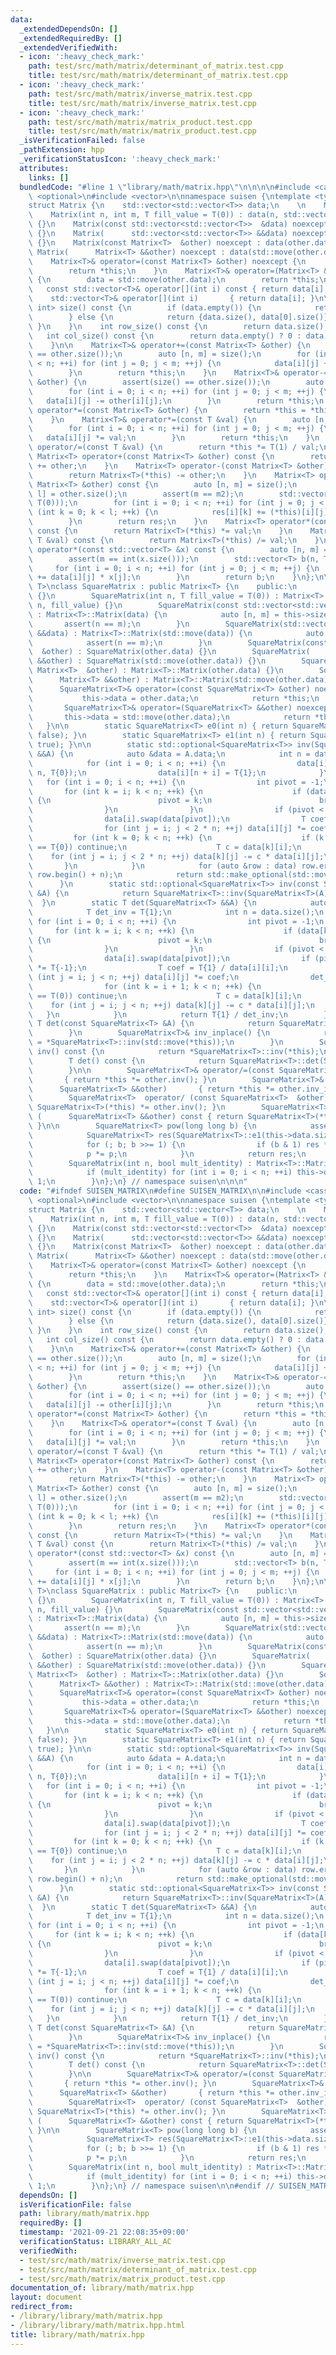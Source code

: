 ```yaml
---
data:
  _extendedDependsOn: []
  _extendedRequiredBy: []
  _extendedVerifiedWith:
  - icon: ':heavy_check_mark:'
    path: test/src/math/matrix/determinant_of_matrix.test.cpp
    title: test/src/math/matrix/determinant_of_matrix.test.cpp
  - icon: ':heavy_check_mark:'
    path: test/src/math/matrix/inverse_matrix.test.cpp
    title: test/src/math/matrix/inverse_matrix.test.cpp
  - icon: ':heavy_check_mark:'
    path: test/src/math/matrix/matrix_product.test.cpp
    title: test/src/math/matrix/matrix_product.test.cpp
  _isVerificationFailed: false
  _pathExtension: hpp
  _verificationStatusIcon: ':heavy_check_mark:'
  attributes:
    links: []
  bundledCode: "#line 1 \"library/math/matrix.hpp\"\n\n\n\n#include <cassert>\n#include\
    \ <optional>\n#include <vector>\n\nnamespace suisen {\ntemplate <typename T>\n\
    struct Matrix {\n    std::vector<std::vector<T>> data;\n    \n    Matrix() {}\n\
    \    Matrix(int n, int m, T fill_value = T(0)) : data(n, std::vector<T>(m, fill_value))\
    \ {}\n    Matrix(const std::vector<std::vector<T>>  &data) noexcept : data(data)\
    \ {}\n    Matrix(      std::vector<std::vector<T>> &&data) noexcept : data(std::move(data))\
    \ {}\n    Matrix(const Matrix<T>  &other) noexcept : data(other.data) {}\n   \
    \ Matrix(      Matrix<T> &&other) noexcept : data(std::move(other.data)) {}\n\n\
    \    Matrix<T>& operator=(const Matrix<T> &other) noexcept {\n        data = other.data;\n\
    \        return *this;\n    }\n    Matrix<T>& operator=(Matrix<T> &&other) noexcept\
    \ {\n        data = std::move(other.data);\n        return *this;\n    }\n\n \
    \   const std::vector<T>& operator[](int i) const { return data[i]; }\n      \
    \    std::vector<T>& operator[](int i)       { return data[i]; }\n\n    std::pair<int,\
    \ int> size() const {\n        if (data.empty()) {\n            return {0, 0};\n\
    \        } else {\n            return {data.size(), data[0].size()};\n       \
    \ }\n    }\n    int row_size() const {\n        return data.size();\n    }\n \
    \   int col_size() const {\n        return data.empty() ? 0 : data[0].size();\n\
    \    }\n\n    Matrix<T>& operator+=(const Matrix<T> &other) {\n        assert(size()\
    \ == other.size());\n        auto [n, m] = size();\n        for (int i = 0; i\
    \ < n; ++i) for (int j = 0; j < m; ++j) {\n            data[i][j] += other[i][j];\n\
    \        }\n        return *this;\n    }\n    Matrix<T>& operator-=(const Matrix<T>\
    \ &other) {\n        assert(size() == other.size());\n        auto [n, m] = size();\n\
    \        for (int i = 0; i < n; ++i) for (int j = 0; j < m; ++j) {\n         \
    \   data[i][j] -= other[i][j];\n        }\n        return *this;\n    }\n    Matrix<T>&\
    \ operator*=(const Matrix<T> &other) {\n        return *this = *this * other;\n\
    \    }\n    Matrix<T>& operator*=(const T &val) {\n        auto [n, m] = size();\n\
    \        for (int i = 0; i < n; ++i) for (int j = 0; j < m; ++j) {\n         \
    \   data[i][j] *= val;\n        }\n        return *this;\n    }\n    Matrix<T>&\
    \ operator/=(const T &val) {\n        return *this *= T(1) / val;\n    }\n   \
    \ Matrix<T> operator+(const Matrix<T> &other) const {\n        return Matrix<T>(*this)\
    \ += other;\n    }\n    Matrix<T> operator-(const Matrix<T> &other) const {\n\
    \        return Matrix<T>(*this) -= other;\n    }\n    Matrix<T> operator*(const\
    \ Matrix<T> &other) const {\n        auto [n, m] = size();\n        auto [m2,\
    \ l] = other.size();\n        assert(m == m2);\n        std::vector res(n, std::vector(l,\
    \ T(0)));\n        for (int i = 0; i < n; ++i) for (int j = 0; j < m; ++j) for\
    \ (int k = 0; k < l; ++k) {\n            res[i][k] += (*this)[i][j] * other[j][k];\n\
    \        }\n        return res;\n    }\n    Matrix<T> operator*(const T &val)\
    \ const {\n        return Matrix<T>(*this) *= val;\n    }\n    Matrix<T> operator/(const\
    \ T &val) const {\n        return Matrix<T>(*this) /= val;\n    }\n\n    std::vector<T>\
    \ operator*(const std::vector<T> &x) const {\n        auto [n, m] = size();\n\
    \        assert(m == int(x.size()));\n        std::vector<T> b(n, T(0));\n   \
    \     for (int i = 0; i < n; ++i) for (int j = 0; j < m; ++j) {\n            b[i]\
    \ += data[i][j] * x[j];\n        }\n        return b;\n    }\n};\n\ntemplate <typename\
    \ T>\nclass SquareMatrix : public Matrix<T> {\n    public:\n        SquareMatrix()\
    \ {}\n        SquareMatrix(int n, T fill_value = T(0)) : Matrix<T>::Matrix(n,\
    \ n, fill_value) {}\n        SquareMatrix(const std::vector<std::vector<T>> &data)\
    \ : Matrix<T>::Matrix(data) {\n            auto [n, m] = this->size();\n     \
    \       assert(n == m);\n        }\n        SquareMatrix(std::vector<std::vector<T>>\
    \ &&data) : Matrix<T>::Matrix(std::move(data)) {\n            auto [n, m] = this->size();\n\
    \            assert(n == m);\n        }\n        SquareMatrix(const SquareMatrix<T>\
    \  &other) : SquareMatrix(other.data) {}\n        SquareMatrix(      SquareMatrix<T>\
    \ &&other) : SquareMatrix(std::move(other.data)) {}\n        SquareMatrix(const\
    \ Matrix<T>  &other) : Matrix<T>::Matrix(other.data) {}\n        SquareMatrix(\
    \      Matrix<T> &&other) : Matrix<T>::Matrix(std::move(other.data)) {}\n\n  \
    \      SquareMatrix<T>& operator=(const SquareMatrix<T> &other) noexcept {\n \
    \           this->data = other.data;\n            return *this;\n        }\n \
    \       SquareMatrix<T>& operator=(SquareMatrix<T> &&other) noexcept {\n     \
    \       this->data = std::move(other.data);\n            return *this;\n     \
    \   }\n\n        static SquareMatrix<T> e0(int n) { return SquareMatrix<T>(n,\
    \ false); }\n        static SquareMatrix<T> e1(int n) { return SquareMatrix<T>(n,\
    \ true); }\n\n        static std::optional<SquareMatrix<T>> inv(SquareMatrix<T>\
    \ &&A) {\n            auto &data = A.data;\n            int n = data.size();\n\
    \            for (int i = 0; i < n; ++i) {\n                data[i].resize(2 *\
    \ n, T{0});\n                data[i][n + i] = T{1};\n            }\n         \
    \   for (int i = 0; i < n; ++i) {\n                int pivot = -1;\n         \
    \       for (int k = i; k < n; ++k) {\n                    if (data[k][i] != T{0})\
    \ {\n                        pivot = k;\n                        break;\n    \
    \                }\n                }\n                if (pivot < 0) return std::nullopt;\n\
    \                data[i].swap(data[pivot]);\n                T coef = T{1} / data[i][i];\n\
    \                for (int j = i; j < 2 * n; ++j) data[i][j] *= coef;\n       \
    \         for (int k = 0; k < n; ++k) {\n                    if (k == i or data[k][i]\
    \ == T{0}) continue;\n                    T c = data[k][i];\n                \
    \    for (int j = i; j < 2 * n; ++j) data[k][j] -= c * data[i][j];\n         \
    \       }\n            }\n            for (auto &row : data) row.erase(row.begin(),\
    \ row.begin() + n);\n            return std::make_optional(std::move(A));\n  \
    \      }\n        static std::optional<SquareMatrix<T>> inv(const SquareMatrix<T>\
    \ &A) {\n            return SquareMatrix<T>::inv(SquareMatrix<T>(A));\n      \
    \  }\n        static T det(SquareMatrix<T> &&A) {\n            auto &data = A.data;\n\
    \            T det_inv = T{1};\n            int n = data.size();\n           \
    \ for (int i = 0; i < n; ++i) {\n                int pivot = -1;\n           \
    \     for (int k = i; k < n; ++k) {\n                    if (data[k][i] != T{0})\
    \ {\n                        pivot = k;\n                        break;\n    \
    \                }\n                }\n                if (pivot < 0) return T{0};\n\
    \                data[i].swap(data[pivot]);\n                if (pivot != i) det_inv\
    \ *= T{-1};\n                T coef = T{1} / data[i][i];\n                for\
    \ (int j = i; j < n; ++j) data[i][j] *= coef;\n                det_inv *= coef;\n\
    \                for (int k = i + 1; k < n; ++k) {\n                    if (data[k][i]\
    \ == T(0)) continue;\n                    T c = data[k][i];\n                \
    \    for (int j = i; j < n; ++j) data[k][j] -= c * data[i][j];\n             \
    \   }\n            }\n            return T{1} / det_inv;\n        }\n        static\
    \ T det(const SquareMatrix<T> &A) {\n            return SquareMatrix<T>::det(SquareMatrix<T>(A));\n\
    \        }\n        SquareMatrix<T>& inv_inplace() {\n            return *this\
    \ = *SquareMatrix<T>::inv(std::move(*this));\n        }\n        SquareMatrix<T>\
    \ inv() const {\n            return *SquareMatrix<T>::inv(*this);\n        }\n\
    \        T det() const {\n            return SquareMatrix<T>::det(SquareMatrix<T>(*this));\n\
    \        }\n\n        SquareMatrix<T>& operator/=(const SquareMatrix<T>  &other)\
    \       { return *this *= other.inv(); }\n        SquareMatrix<T>& operator/=(\
    \      SquareMatrix<T> &&other)       { return *this *= other.inv_inplace(); }\n\
    \        SquareMatrix<T>  operator/ (const SquareMatrix<T>  &other) const { return\
    \ SquareMatrix<T>(*this) *= other.inv(); }\n        SquareMatrix<T>  operator/\
    \ (      SquareMatrix<T> &&other) const { return SquareMatrix<T>(*this) *= other.inv_inplace();\
    \ }\n\n        SquareMatrix<T> pow(long long b) {\n            assert(b >= 0);\n\
    \            SquareMatrix<T> res(SquareMatrix<T>::e1(this->data.size())), p(*this);\n\
    \            for (; b; b >>= 1) {\n                if (b & 1) res *= p;\n    \
    \            p *= p;\n            }\n            return res;\n        }\n    private:\n\
    \        SquareMatrix(int n, bool mult_identity) : Matrix<T>::Matrix(n, n) {\n\
    \            if (mult_identity) for (int i = 0; i < n; ++i) this->data[i][i] =\
    \ 1;\n        }\n};\n} // namespace suisen\n\n\n"
  code: "#ifndef SUISEN_MATRIX\n#define SUISEN_MATRIX\n\n#include <cassert>\n#include\
    \ <optional>\n#include <vector>\n\nnamespace suisen {\ntemplate <typename T>\n\
    struct Matrix {\n    std::vector<std::vector<T>> data;\n    \n    Matrix() {}\n\
    \    Matrix(int n, int m, T fill_value = T(0)) : data(n, std::vector<T>(m, fill_value))\
    \ {}\n    Matrix(const std::vector<std::vector<T>>  &data) noexcept : data(data)\
    \ {}\n    Matrix(      std::vector<std::vector<T>> &&data) noexcept : data(std::move(data))\
    \ {}\n    Matrix(const Matrix<T>  &other) noexcept : data(other.data) {}\n   \
    \ Matrix(      Matrix<T> &&other) noexcept : data(std::move(other.data)) {}\n\n\
    \    Matrix<T>& operator=(const Matrix<T> &other) noexcept {\n        data = other.data;\n\
    \        return *this;\n    }\n    Matrix<T>& operator=(Matrix<T> &&other) noexcept\
    \ {\n        data = std::move(other.data);\n        return *this;\n    }\n\n \
    \   const std::vector<T>& operator[](int i) const { return data[i]; }\n      \
    \    std::vector<T>& operator[](int i)       { return data[i]; }\n\n    std::pair<int,\
    \ int> size() const {\n        if (data.empty()) {\n            return {0, 0};\n\
    \        } else {\n            return {data.size(), data[0].size()};\n       \
    \ }\n    }\n    int row_size() const {\n        return data.size();\n    }\n \
    \   int col_size() const {\n        return data.empty() ? 0 : data[0].size();\n\
    \    }\n\n    Matrix<T>& operator+=(const Matrix<T> &other) {\n        assert(size()\
    \ == other.size());\n        auto [n, m] = size();\n        for (int i = 0; i\
    \ < n; ++i) for (int j = 0; j < m; ++j) {\n            data[i][j] += other[i][j];\n\
    \        }\n        return *this;\n    }\n    Matrix<T>& operator-=(const Matrix<T>\
    \ &other) {\n        assert(size() == other.size());\n        auto [n, m] = size();\n\
    \        for (int i = 0; i < n; ++i) for (int j = 0; j < m; ++j) {\n         \
    \   data[i][j] -= other[i][j];\n        }\n        return *this;\n    }\n    Matrix<T>&\
    \ operator*=(const Matrix<T> &other) {\n        return *this = *this * other;\n\
    \    }\n    Matrix<T>& operator*=(const T &val) {\n        auto [n, m] = size();\n\
    \        for (int i = 0; i < n; ++i) for (int j = 0; j < m; ++j) {\n         \
    \   data[i][j] *= val;\n        }\n        return *this;\n    }\n    Matrix<T>&\
    \ operator/=(const T &val) {\n        return *this *= T(1) / val;\n    }\n   \
    \ Matrix<T> operator+(const Matrix<T> &other) const {\n        return Matrix<T>(*this)\
    \ += other;\n    }\n    Matrix<T> operator-(const Matrix<T> &other) const {\n\
    \        return Matrix<T>(*this) -= other;\n    }\n    Matrix<T> operator*(const\
    \ Matrix<T> &other) const {\n        auto [n, m] = size();\n        auto [m2,\
    \ l] = other.size();\n        assert(m == m2);\n        std::vector res(n, std::vector(l,\
    \ T(0)));\n        for (int i = 0; i < n; ++i) for (int j = 0; j < m; ++j) for\
    \ (int k = 0; k < l; ++k) {\n            res[i][k] += (*this)[i][j] * other[j][k];\n\
    \        }\n        return res;\n    }\n    Matrix<T> operator*(const T &val)\
    \ const {\n        return Matrix<T>(*this) *= val;\n    }\n    Matrix<T> operator/(const\
    \ T &val) const {\n        return Matrix<T>(*this) /= val;\n    }\n\n    std::vector<T>\
    \ operator*(const std::vector<T> &x) const {\n        auto [n, m] = size();\n\
    \        assert(m == int(x.size()));\n        std::vector<T> b(n, T(0));\n   \
    \     for (int i = 0; i < n; ++i) for (int j = 0; j < m; ++j) {\n            b[i]\
    \ += data[i][j] * x[j];\n        }\n        return b;\n    }\n};\n\ntemplate <typename\
    \ T>\nclass SquareMatrix : public Matrix<T> {\n    public:\n        SquareMatrix()\
    \ {}\n        SquareMatrix(int n, T fill_value = T(0)) : Matrix<T>::Matrix(n,\
    \ n, fill_value) {}\n        SquareMatrix(const std::vector<std::vector<T>> &data)\
    \ : Matrix<T>::Matrix(data) {\n            auto [n, m] = this->size();\n     \
    \       assert(n == m);\n        }\n        SquareMatrix(std::vector<std::vector<T>>\
    \ &&data) : Matrix<T>::Matrix(std::move(data)) {\n            auto [n, m] = this->size();\n\
    \            assert(n == m);\n        }\n        SquareMatrix(const SquareMatrix<T>\
    \  &other) : SquareMatrix(other.data) {}\n        SquareMatrix(      SquareMatrix<T>\
    \ &&other) : SquareMatrix(std::move(other.data)) {}\n        SquareMatrix(const\
    \ Matrix<T>  &other) : Matrix<T>::Matrix(other.data) {}\n        SquareMatrix(\
    \      Matrix<T> &&other) : Matrix<T>::Matrix(std::move(other.data)) {}\n\n  \
    \      SquareMatrix<T>& operator=(const SquareMatrix<T> &other) noexcept {\n \
    \           this->data = other.data;\n            return *this;\n        }\n \
    \       SquareMatrix<T>& operator=(SquareMatrix<T> &&other) noexcept {\n     \
    \       this->data = std::move(other.data);\n            return *this;\n     \
    \   }\n\n        static SquareMatrix<T> e0(int n) { return SquareMatrix<T>(n,\
    \ false); }\n        static SquareMatrix<T> e1(int n) { return SquareMatrix<T>(n,\
    \ true); }\n\n        static std::optional<SquareMatrix<T>> inv(SquareMatrix<T>\
    \ &&A) {\n            auto &data = A.data;\n            int n = data.size();\n\
    \            for (int i = 0; i < n; ++i) {\n                data[i].resize(2 *\
    \ n, T{0});\n                data[i][n + i] = T{1};\n            }\n         \
    \   for (int i = 0; i < n; ++i) {\n                int pivot = -1;\n         \
    \       for (int k = i; k < n; ++k) {\n                    if (data[k][i] != T{0})\
    \ {\n                        pivot = k;\n                        break;\n    \
    \                }\n                }\n                if (pivot < 0) return std::nullopt;\n\
    \                data[i].swap(data[pivot]);\n                T coef = T{1} / data[i][i];\n\
    \                for (int j = i; j < 2 * n; ++j) data[i][j] *= coef;\n       \
    \         for (int k = 0; k < n; ++k) {\n                    if (k == i or data[k][i]\
    \ == T{0}) continue;\n                    T c = data[k][i];\n                \
    \    for (int j = i; j < 2 * n; ++j) data[k][j] -= c * data[i][j];\n         \
    \       }\n            }\n            for (auto &row : data) row.erase(row.begin(),\
    \ row.begin() + n);\n            return std::make_optional(std::move(A));\n  \
    \      }\n        static std::optional<SquareMatrix<T>> inv(const SquareMatrix<T>\
    \ &A) {\n            return SquareMatrix<T>::inv(SquareMatrix<T>(A));\n      \
    \  }\n        static T det(SquareMatrix<T> &&A) {\n            auto &data = A.data;\n\
    \            T det_inv = T{1};\n            int n = data.size();\n           \
    \ for (int i = 0; i < n; ++i) {\n                int pivot = -1;\n           \
    \     for (int k = i; k < n; ++k) {\n                    if (data[k][i] != T{0})\
    \ {\n                        pivot = k;\n                        break;\n    \
    \                }\n                }\n                if (pivot < 0) return T{0};\n\
    \                data[i].swap(data[pivot]);\n                if (pivot != i) det_inv\
    \ *= T{-1};\n                T coef = T{1} / data[i][i];\n                for\
    \ (int j = i; j < n; ++j) data[i][j] *= coef;\n                det_inv *= coef;\n\
    \                for (int k = i + 1; k < n; ++k) {\n                    if (data[k][i]\
    \ == T(0)) continue;\n                    T c = data[k][i];\n                \
    \    for (int j = i; j < n; ++j) data[k][j] -= c * data[i][j];\n             \
    \   }\n            }\n            return T{1} / det_inv;\n        }\n        static\
    \ T det(const SquareMatrix<T> &A) {\n            return SquareMatrix<T>::det(SquareMatrix<T>(A));\n\
    \        }\n        SquareMatrix<T>& inv_inplace() {\n            return *this\
    \ = *SquareMatrix<T>::inv(std::move(*this));\n        }\n        SquareMatrix<T>\
    \ inv() const {\n            return *SquareMatrix<T>::inv(*this);\n        }\n\
    \        T det() const {\n            return SquareMatrix<T>::det(SquareMatrix<T>(*this));\n\
    \        }\n\n        SquareMatrix<T>& operator/=(const SquareMatrix<T>  &other)\
    \       { return *this *= other.inv(); }\n        SquareMatrix<T>& operator/=(\
    \      SquareMatrix<T> &&other)       { return *this *= other.inv_inplace(); }\n\
    \        SquareMatrix<T>  operator/ (const SquareMatrix<T>  &other) const { return\
    \ SquareMatrix<T>(*this) *= other.inv(); }\n        SquareMatrix<T>  operator/\
    \ (      SquareMatrix<T> &&other) const { return SquareMatrix<T>(*this) *= other.inv_inplace();\
    \ }\n\n        SquareMatrix<T> pow(long long b) {\n            assert(b >= 0);\n\
    \            SquareMatrix<T> res(SquareMatrix<T>::e1(this->data.size())), p(*this);\n\
    \            for (; b; b >>= 1) {\n                if (b & 1) res *= p;\n    \
    \            p *= p;\n            }\n            return res;\n        }\n    private:\n\
    \        SquareMatrix(int n, bool mult_identity) : Matrix<T>::Matrix(n, n) {\n\
    \            if (mult_identity) for (int i = 0; i < n; ++i) this->data[i][i] =\
    \ 1;\n        }\n};\n} // namespace suisen\n\n#endif // SUISEN_MATRIX\n"
  dependsOn: []
  isVerificationFile: false
  path: library/math/matrix.hpp
  requiredBy: []
  timestamp: '2021-09-21 22:08:35+09:00'
  verificationStatus: LIBRARY_ALL_AC
  verifiedWith:
  - test/src/math/matrix/inverse_matrix.test.cpp
  - test/src/math/matrix/determinant_of_matrix.test.cpp
  - test/src/math/matrix/matrix_product.test.cpp
documentation_of: library/math/matrix.hpp
layout: document
redirect_from:
- /library/library/math/matrix.hpp
- /library/library/math/matrix.hpp.html
title: library/math/matrix.hpp
---
```

